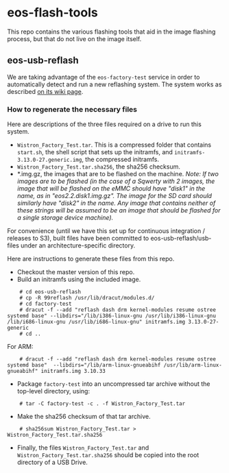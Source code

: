# eos-flash-tools

This repo contains the various flashing tools that aid in the image flashing process, but that do not live on the image itself.

## eos-usb-reflash

We are taking advantage of the `eos-factory-test` service in order to automatically detect and run a new reflashing system. The system works as described [on its wiki page](https://github.com/endlessm/eos-documentation/wiki/USB-Reflashing). 

### How to regenerate the necessary files
Here are descriptions of the three files required on a drive to run this system.

- `Wistron_Factory_Test.tar`. This is a compressed folder that contains `start.sh`, the shell script that sets up the initramfs, and `initramfs-3.13.0-27.generic.img`, the compressed initramfs.
- `Wistron_Factory_Test.tar.sha256`, the sha256 checksum.
- *.img.gz, the images that are to be flashed on the machine.
_Note: If two images are to be flashed (in the case of a Sqwerty with 2 images, the image that will be flashed on the eMMC should have "disk1" in the name, as in "eos2.2.disk1.img.gz". The image for the SD card should similarly have "disk2" in the name. Any image that contains neither of these strings will be assumed to be an image that should be flashed for a single storage device machine)._

For convenience (until we have this set up for continuous integration / releases to S3), built files have been committed to eos-usb-reflash/usb-files under an architecture-specific directory.

Here are instructions to generate these files from this repo.
- Checkout the master version of this repo.
- Build an initramfs using the included image.
```
    # cd eos-usb-reflash
    # cp -R 99reflash /usr/lib/dracut/modules.d/ 
    # cd factory-test
    # dracut -f --add "reflash dash drm kernel-modules resume ostree systemd base" --libdirs="/lib/i386-linux-gnu /usr/lib/i386-linux-gnu /lib/i686-linux-gnu /usr/lib/i686-linux-gnu" initramfs.img 3.13.0-27-generic
    # cd ..
```
For ARM:
```
    # dracut -f --add "reflash dash drm kernel-modules resume ostree systemd base"  --libdirs="/lib/arm-linux-gnueabihf /usr/lib/arm-linux-gnueabihf" initramfs.img 3.10.33
```
- Package `factory-test` into an uncompressed tar archive without the top-level directory, using: 
```
    # tar -C factory-test -c . -f Wistron_Factory_Test.tar
```
- Make the sha256 checksum of that tar archive.
```
    # sha256sum Wistron_Factory_Test.tar > Wistron_Factory_Test.tar.sha256
```

- Finally, the files `Wistron_Factory_Test.tar` and `Wistron_Factory_Test.tar.sha256` should be copied into the root directory of a USB Drive.

